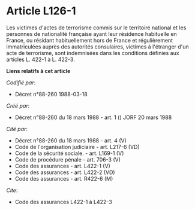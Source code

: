 # Article L126-1

Les victimes d'actes de terrorisme commis sur le territoire national et les personnes de nationalité française ayant leur
résidence habituelle en France, ou résidant habituellement hors de France et régulièrement immatriculées auprès des autorités
consulaires, victimes à l'étranger d'un acte de terrorisme, sont indemnisées dans les conditions définies aux articles L.
422-1 à L. 422-3.

**Liens relatifs à cet article**

_Codifié par_:

  - Décret n°88-260 1988-03-18

_Créé par_:

  - Décret n°88-260 du 18 mars 1988 - art. 1 () JORF 20 mars 1988

_Cité par_:

  - Décret n°88-260 du 18 mars 1988 - art. 4 (V)
  - Code de l'organisation judiciaire - art. L217-6 (VD)
  - Code de la sécurité sociale. - art. L169-1 (V)
  - Code de procédure pénale - art. 706-3 (V)
  - Code des assurances - art. L422-1 (V)
  - Code des assurances - art. L422-2 (VD)
  - Code des assurances - art. R422-6 (M)

_Cite_:

  - Code des assurances L422-1 à L422-3
